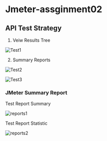# Jmeter-assginment02

## API Test Strategy
  
  1. Veiw Results Tree
  
  ![Test1](https://user-images.githubusercontent.com/48611059/175934874-74888ada-e8a8-4fc8-9feb-d63fcb128859.PNG)
  
  2. Summary Reports
  
![Test2](https://user-images.githubusercontent.com/48611059/175935072-edafe611-39d5-4b8f-b36e-2e8a3f507ec6.PNG)


![Test3](https://user-images.githubusercontent.com/48611059/175935232-e14e5b73-fa5c-4a44-aca8-8d2d5ea7e37e.PNG)


### JMeter Summary Report

Test Report Summary

![reports1](https://user-images.githubusercontent.com/48611059/175935355-47b3cdcb-d8d4-4786-b62a-a4faf1dccbfc.PNG)


Test Report Statistic

![reports2](https://user-images.githubusercontent.com/48611059/175935484-a7e39b09-6fbc-42da-9a09-a76bf0cabbfa.PNG)

